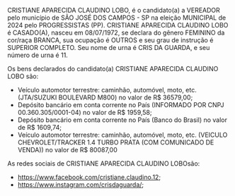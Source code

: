 CRISTIANE APARECIDA CLAUDINO LOBO, é o candidato(a) a VEREADOR pelo município de SÃO JOSÉ DOS CAMPOS - SP na eleição MUNICIPAL de 2024 pelo PROGRESSISTAS (PP). CRISTIANE APARECIDA CLAUDINO LOBO é CASADO(A), nasceu em 08/07/1972, se declara do gênero FEMININO da cor/raça BRANCA, sua ocupação é OUTROS e seu grau de instrução é SUPERIOR COMPLETO. Seu nome de urna é CRIS DA GUARDA, e seu número de urna é 11.

Os bens declarados do candidato(a) CRISTIANE APARECIDA CLAUDINO LOBO são: 
- Veículo automotor terrestre: caminhão, automóvel, moto, etc. (JTA/SUZUKI BOULEVARD M800) no valor de R$ 36579,00;
- Depósito bancário em conta corrente no País (INFORMADO POR CNPJ 00.360.305/0001-04) no valor de R$ 1959,58;
- Depósito bancário em conta corrente no País (Banco do Brasil) no valor de R$ 1609,74;
- Veículo automotor terrestre: caminhão, automóvel, moto, etc. (VEICULO CHEVROLET/TRACKER 1.4 TURBO PRATA (COM COMUNICADO DE VENDA)) no valor de R$ 80087,00

As redes sociais de CRISTIANE APARECIDA CLAUDINO LOBOsão:
- https://www.facebook.com/cristiane.claudino.12;
- https://www.instagram.com/crisdaguarda/;